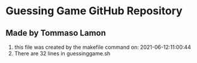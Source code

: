 # Guessing Game GitHub Repository
## Made by Tommaso Lamon
1. this file was created by the makefile command on: 2021-06-12:11:00:44
2. There are       32 lines in guessinggame.sh
